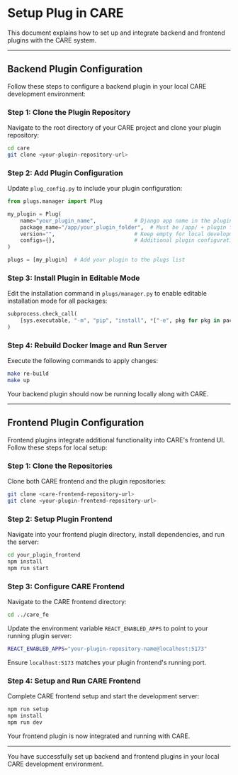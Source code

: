# Setup Plug in CARE

This document explains how to set up and integrate backend and frontend plugins with the CARE system.

---

## Backend Plugin Configuration

Follow these steps to configure a backend plugin in your local CARE development environment:

### Step 1: Clone the Plugin Repository

Navigate to the root directory of your CARE project and clone your plugin repository:

```bash
cd care
git clone <your-plugin-repository-url>
```

### Step 2: Add Plugin Configuration

Update `plug_config.py` to include your plugin configuration:

```python
from plugs.manager import Plug

my_plugin = Plug(
    name="your_plugin_name",            # Django app name in the plugin
    package_name="/app/your_plugin_folder",  # Must be /app/ + plugin folder name
    version="",                         # Keep empty for local development
    configs={},                         # Additional plugin configurations (if any)
)

plugs = [my_plugin]  # Add your plugin to the plugs list
```

### Step 3: Install Plugin in Editable Mode

Edit the installation command in `plugs/manager.py` to enable editable installation mode for all packages:

```python
subprocess.check_call(
    [sys.executable, "-m", "pip", "install", *["-e", pkg for pkg in packages]]  # Include '-e' for editable mode
)
```

### Step 4: Rebuild Docker Image and Run Server

Execute the following commands to apply changes:

```bash
make re-build
make up
```

Your backend plugin should now be running locally along with CARE.

---

## Frontend Plugin Configuration

Frontend plugins integrate additional functionality into CARE's frontend UI. Follow these steps for local setup:

### Step 1: Clone the Repositories

Clone both CARE frontend and the plugin repositories:

```bash
git clone <care-frontend-repository-url>
git clone <your-plugin-frontend-repository-url>
```

### Step 2: Setup Plugin Frontend

Navigate into your frontend plugin directory, install dependencies, and run the server:

```bash
cd your_plugin_frontend
npm install
npm run start
```

### Step 3: Configure CARE Frontend

Navigate to the CARE frontend directory:

```bash
cd ../care_fe
```

Update the environment variable `REACT_ENABLED_APPS` to point to your running plugin server:

```bash
REACT_ENABLED_APPS="your-plugin-repository-name@localhost:5173"
```

Ensure `localhost:5173` matches your plugin frontend's running port.

### Step 4: Setup and Run CARE Frontend

Complete CARE frontend setup and start the development server:

```bash
npm run setup
npm install
npm run dev
```

Your frontend plugin is now integrated and running with CARE.

---

You have successfully set up backend and frontend plugins in your local CARE development environment.

